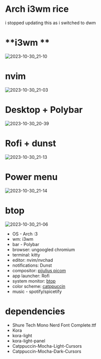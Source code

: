 # **Arch i3wm rice**

i stopped updating this as i switched to dwm

# **i3wm **
![2023-10-30_21-10](https://github.com/fruitsaladchan/Archi3-rice/assets/124645742/2248d01b-1c6a-4272-b6b3-2196510ffd66)

# **nvim**
![2023-10-30_21-03](https://github.com/fruitsaladchan/Archi3-rice/assets/124645742/24f06596-138d-4dbd-87b6-7d14b39a9b19)

# **Desktop + Polybar**
![2023-10-30_20-39](https://github.com/fruitsaladchan/Archi3-rice/assets/124645742/792594d6-7bf7-4298-8878-26132d054b33)


# **Rofi + dunst**
![2023-10-30_21-13](https://github.com/fruitsaladchan/Archi3-rice/assets/124645742/d581f56e-30c8-4b28-bd79-05d4403727c7)


# **Power menu**
![2023-10-30_21-14](https://github.com/fruitsaladchan/Archi3-rice/assets/124645742/83a515f7-c668-4eac-8902-23986b152614)


# **btop**
![2023-10-30_21-06](https://github.com/fruitsaladchan/Archi3-rice/assets/124645742/e5715949-86ea-4e4f-95d1-4a315113f364)


- OS - Arch :3
- wm: i3wm
- bar - Polybar
- browser: ungoogled chromium
- terminal: kitty
- editor: nvim/nvchad
- notifications: Dunst
- compositor: [pijulius picom](https://github.com/pijulius/picom)
- app launcher: Rofi
- system monitor: [btop](https://github.com/aristocratos/btop)
- color scheme: [catppuccin](https://github.com/catppuccin/catppuccin)
- music - spotify/spicetify


# **dependencies**
* Shure Tech Mono Nerd Font Complete.ttf
* Kora
* kora-light
* kora-light-panel
* Catppuccin-Mocha-Light-Cursors
* Catppuccin-Mocha-Dark-Cursors
